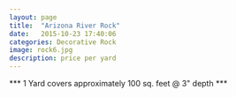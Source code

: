 ```yaml
---
layout: page
title:  "Arizona River Rock"
date:   2015-10-23 17:40:06
categories: Decorative Rock
image: rock6.jpg
description: price per yard
---
```

*** 1 Yard covers approximately 100 sq. feet @ 3" depth ***

